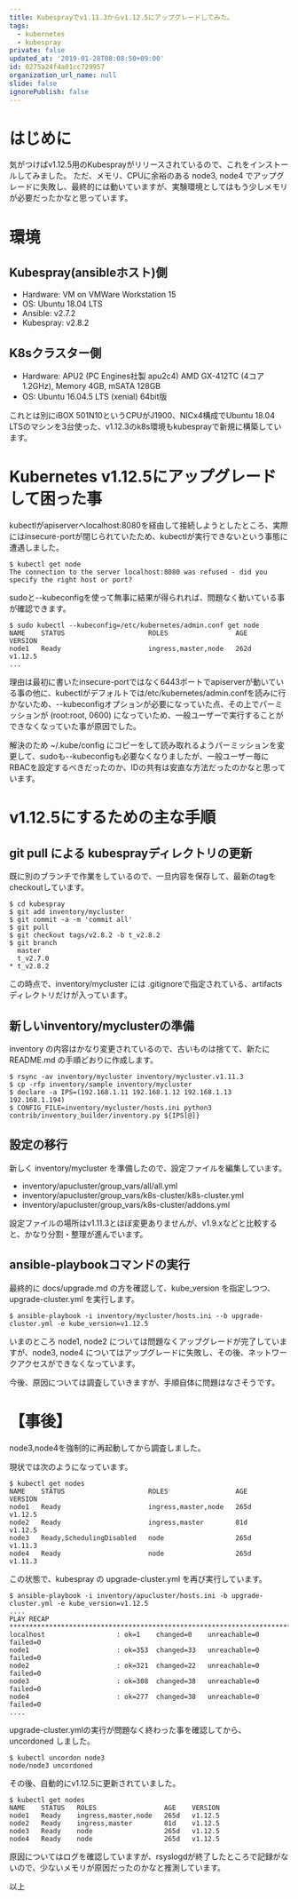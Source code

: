 ```yaml
---
title: Kubesprayでv1.11.3からv1.12.5にアップグレードしてみた。
tags:
  - kubernetes
  - kubespray
private: false
updated_at: '2019-01-28T08:08:50+09:00'
id: 0275a24f4a01cc729957
organization_url_name: null
slide: false
ignorePublish: false
---
```

# はじめに

気がつけばv1.12.5用のKubesprayがリリースされているので、これをインストールしてみました。
ただ、メモリ、CPUに余裕のある node3, node4 でアップグレードに失敗し、最終的には動いていますが、実験環境としてはもう少しメモリが必要だったかなと思っています。

# 環境

## Kubespray(ansibleホスト)側

* Hardware: VM on VMWare Workstation 15
* OS: Ubuntu 18.04 LTS
* Ansible: v2.7.2
* Kubespray: v2.8.2

## K8sクラスター側

* Hardware: APU2 (PC Engines社製 apu2c4) AMD GX-412TC (4コア 1.2GHz), Memory 4GB, mSATA 128GB
* OS: Ubuntu 16.04.5 LTS (xenial) 64bit版

これとは別にiBOX 501N10というCPUがJ1900、NICx4構成でUbuntu 18.04 LTSのマシンを3台使った、v1.12.3のk8s環境もkubesprayで新規に構築しています。

# Kubernetes v1.12.5にアップグレードして困った事

kubectlがapiserverへlocalhost:8080を経由して接続しようとしたところ、実際にはinsecure-portが閉じられていたため、kubectlが実行できないという事態に遭遇しました。

    $ kubectl get node
    The connection to the server localhost:8080 was refused - did you specify the right host or port?

sudoと--kubeconfigを使って無事に結果が得られれば、問題なく動いている事が確認できます。

    $ sudo kubectl --kubeconfig=/etc/kubernetes/admin.conf get node
    NAME    STATUS                     ROLES                 AGE    VERSION
    node1   Ready                      ingress,master,node   262d   v1.12.5
    ...

理由は最初に書いたinsecure-portではなく6443ポートでapiserverが動いている事の他に、kubectlがデフォルトでは/etc/kubernetes/admin.confを読みに行かないため、--kubeconfigオプションが必要になっていた点、その上でパーミッションが (root:root, 0600) になっていため、一般ユーザーで実行することができなくなっていた事が原因でした。

解決のため ~/.kube/config にコピーをして読み取れるようパーミッションを変更して、sudoも--kubeconfigも必要なくなりましたが、一般ユーザー毎にRBACを設定するべきだったのか、IDの共有は安直な方法だったのかなと思っています。

# v1.12.5にするための主な手順

## git pull による kubesprayディレクトリの更新

既に別のブランチで作業をしているので、一旦内容を保存して、最新のtagをcheckoutしています。

    $ cd kubespray
    $ git add inventory/mycluster
    $ git commit -a -m 'commit all'
    $ git pull
    $ git checkout tags/v2.8.2 -b t_v2.8.2
    $ git branch
      master
      t_v2.7.0
    * t_v2.8.2


この時点で、inventory/mycluster には .gitignoreで指定されている、artifactsディレクトリだけが入っています。

## 新しいinventory/myclusterの準備

inventory の内容はかなり変更されているので、古いものは捨てて、新たに README.md の手順どおりに作成します。

    $ rsync -av inventory/mycluster inventory/mycluster.v1.11.3
    $ cp -rfp inventory/sample inventory/mycluster
    $ declare -a IPS=(192.168.1.11 192.168.1.12 192.168.1.13 192.168.1.194)
    $ CONFIG_FILE=inventory/mycluster/hosts.ini python3 contrib/inventory_builder/inventory.py ${IPS[@]}

## 設定の移行

新しく inventory/mycluster を準備したので、設定ファイルを編集しています。

* inventory/apucluster/group_vars/all/all.yml
* inventory/apucluster/group_vars/k8s-cluster/k8s-cluster.yml
* inventory/apucluster/group_vars/k8s-cluster/addons.yml

設定ファイルの場所はv1.11.3とほぼ変更ありませんが、v1.9.xなどと比較すると、かなり分割・整理が進んでいます。

## ansible-playbookコマンドの実行

最終的に docs/upgrade.md の方を確認して、kube_version を指定しつつ、upgrade-cluster.yml を実行します。

    $ ansible-playbook -i inventory/mycluster/hosts.ini --b upgrade-cluster.yml -e kube_version=v1.12.5

いまのところ node1, node2 については問題なくアップグレードが完了していますが、node3, node4 についてはアップグレードに失敗し、その後、ネットワークアクセスができなくなっています。

今後、原因については調査していきますが、手順自体に問題はなさそうです。

# 【事後】

node3,node4を強制的に再起動してから調査しました。

現状では次のようになっています。

    $ kubectl get nodes
    NAME    STATUS                     ROLES                 AGE    VERSION    
    node1   Ready                      ingress,master,node   265d   v1.12.5
    node2   Ready                      ingress,master        81d    v1.12.5
    node3   Ready,SchedulingDisabled   node                  265d   v1.11.3
    node4   Ready                      node                  265d   v1.11.3

この状態で、kubespray の upgrade-cluster.yml を再び実行しています。

    $ ansible-playbook -i inventory/apucluster/hosts.ini -b upgrade-cluster.yml -e kube_version=v1.12.5
    ....
    PLAY RECAP ************************************************************************************************
    localhost                  : ok=1    changed=0    unreachable=0    failed=0
    node1                      : ok=353  changed=33   unreachable=0    failed=0
    node2                      : ok=321  changed=22   unreachable=0    failed=0
    node3                      : ok=308  changed=38   unreachable=0    failed=0
    node4                      : ok=277  changed=38   unreachable=0    failed=0
    ....

upgrade-cluster.ymlの実行が問題なく終わった事を確認してから、uncordoned しました。

    $ kubectl uncordon node3
    node/node3 uncordoned

その後、自動的にv1.12.5に更新されていました。

    $ kubectl get nodes
    NAME    STATUS   ROLES                 AGE    VERSION
    node1   Ready    ingress,master,node   265d   v1.12.5
    node2   Ready    ingress,master        81d    v1.12.5
    node3   Ready    node                  265d   v1.12.5
    node4   Ready    node                  265d   v1.12.5

原因についてはログを確認していますが、rsyslogdが終了したところで記録がないので、少ないメモリが原因だったのかなと推測しています。

以上
